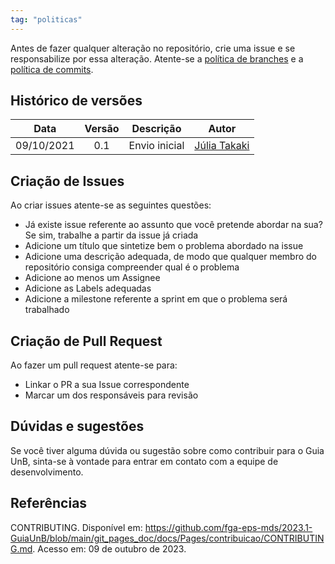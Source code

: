 ```yaml
---
tag: "politicas"
---
```


Antes de fazer qualquer alteração no repositório, crie uma issue e se responsabilize por essa alteração. Atente-se a [política de branches](https://unb-mds.github.io/2023-2-Squad07/pol%C3%ADticas/Branches/)
e a [política de commits](https://unb-mds.github.io/2023-2-Squad07/pol%C3%ADticas/Commits/). 

## Histórico de versões

| Data       | Versão | Descrição                      | Autor             |
| :--------: | :----: | :----------:                   | :---------------: |
| 09/10/2021 |    0.1   | Envio inicial | [Júlia Takaki](https://github.com/juliatakaki)|

## Criação de Issues

Ao criar issues atente-se as seguintes questões:

- Já existe issue referente ao assunto que você pretende abordar na sua? Se sim, trabalhe a partir da issue já criada
- Adicione um título que sintetize bem o problema abordado na issue
- Adicione uma descrição adequada, de modo que qualquer membro do repositório consiga compreender qual é o problema
- Adicione ao menos um Assignee
- Adicione as Labels adequadas
- Adicione a milestone referente a sprint em que o problema será trabalhado

## Criação de Pull Request

Ao fazer um pull request atente-se para:

- Linkar o PR a sua Issue correspondente
- Marcar um dos responsáveis para revisão

## Dúvidas e sugestões
Se você tiver alguma dúvida ou sugestão sobre como contribuir para o Guia UnB, sinta-se à vontade para entrar em contato com a equipe de desenvolvimento.

## Referências
CONTRIBUTING. Disponível em: <https://github.com/fga-eps-mds/2023.1-GuiaUnB/blob/main/git_pages_doc/docs/Pages/contribuicao/CONTRIBUTING.md>. Acesso em: 09 de outubro de 2023.